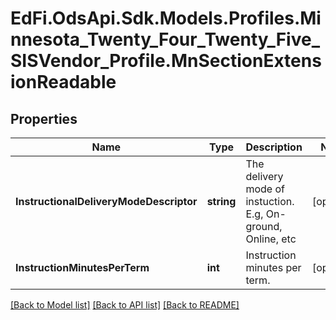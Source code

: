 # EdFi.OdsApi.Sdk.Models.Profiles.Minnesota_Twenty_Four_Twenty_Five_SISVendor_Profile.MnSectionExtensionReadable

## Properties

Name | Type | Description | Notes
------------ | ------------- | ------------- | -------------
**InstructionalDeliveryModeDescriptor** | **string** | The delivery mode of instuction. E.g, On-ground, Online, etc | [optional] 
**InstructionMinutesPerTerm** | **int** | Instruction minutes per term. | [optional] 

[[Back to Model list]](../README.md#documentation-for-models) [[Back to API list]](../README.md#documentation-for-api-endpoints) [[Back to README]](../README.md)

